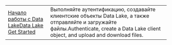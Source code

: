 |  |  |
|---------|---------|
| <span data-ttu-id="b49bb-101">[Начало работы с Data Lake][1]</span><span class="sxs-lookup"><span data-stu-id="b49bb-101">[Data Lake Get Started][1]</span></span> | <span data-ttu-id="b49bb-102">Выполняйте аутентификацию, создавайте клиентские объекты Data Lake, а также отправляйте и загружайте файлы.</span><span class="sxs-lookup"><span data-stu-id="b49bb-102">Authenticate, create a Data Lake client object, and upload and download files.</span></span> |

[1]: https://azure.microsoft.com/resources/samples/data-lake-store-java-upload-download-get-started/